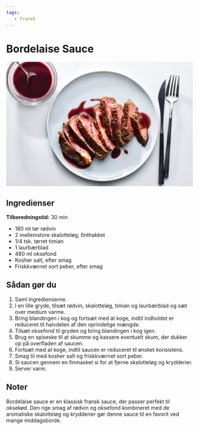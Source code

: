 ```yaml
---
tags:
   - fransk
---
```


# Bordelaise Sauce

![alt text](<../../attachments/bordelaise-sauce.png>)

## Ingredienser

**Tilberedningstid:** 30 min

- 180 ml tør rødvin
- 2 mellemstore skalotteløg, finthakket
- 1/4 tsk. tørret timian
- 1 laurbærblad
- 480 ml oksefond
- Kosher salt, efter smag
- Friskkværnet sort peber, efter smag

## Sådan gør du

1. Saml ingredienserne.
2. I en lille gryde, tilsæt rødvin, skalotteløg, timian og laurbærblad og sæt over medium varme.
3. Bring blandingen i kog og fortsæt med at koge, indtil indholdet er reduceret til halvdelen af den oprindelige mængde.
4. Tilsæt oksefond til gryden og bring blandingen i kog igen.
5. Brug en spiseske til at skumme og kassere eventuelt skum, der dukker op på overfladen af saucen.
6. Fortsæt med at koge, indtil saucen er reduceret til ønsket konsistens.
7. Smag til med kosher salt og friskkværnet sort peber.
8. Si saucen gennem en finmasket si for at fjerne skalotteløg og krydderier.
9. Server varm.

## Noter

Bordelaise sauce er en klassisk fransk sauce, der passer perfekt til oksekød. Den rige smag af rødvin og oksefond kombineret med de aromatiske skalotteløg og krydderier gør denne sauce til en favorit ved mange middagsborde.

